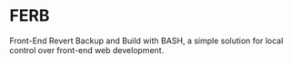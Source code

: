 # FERB
Front-End Revert Backup and Build with BASH, a simple solution for local control over front-end web development.

